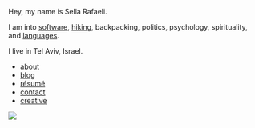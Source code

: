 Hey, my name is Sella Rafaeli.

I am into [software](/software), [hiking](/hiking), backpacking, politics, psychology, spirituality, and [languages](/languages). 

I live in Tel Aviv, Israel.

* [about](/about.html)
* [blog](/blog)
* [résumé](https://docs.google.com/document/d/1B3MohkhW5nNrnFe2ZRK6XNkntPUJ7T9cQKrT46qxqIM)
* [contact](/contact.html)
* [creative](/creative.html)

<img src="http://imgur.com/NJoZJIs.jpg">